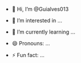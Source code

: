 - 👋 Hi, I’m @Guialves013
- 👀 I’m interested in ...
- 🌱 I’m currently learning ...


- 😄 Pronouns: ...
- ⚡ Fun fact: ...

<!---
Guialves013/Guialves013 is a ✨ special ✨ repository because its `README.md` (this file) appears on your GitHub profile.
You can click the Preview link to take a look at your changes.
--->
